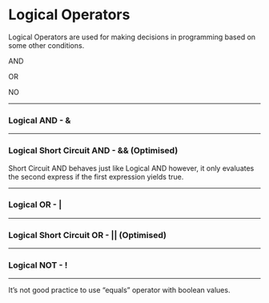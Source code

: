 # Logical Operators

Logical Operators are used for making decisions in programming based on some other conditions.

AND

OR

NO

---

### Logical AND - &

---

### Logical Short Circuit AND - && (Optimised)

Short Circuit AND behaves just like Logical AND however, it only evaluates the second express if the first expression yields true.

---

### Logical OR - |

---

### Logical Short Circuit OR - || (Optimised)

---

### Logical NOT - !

---

It’s not good practice to use “equals” operator with boolean values.